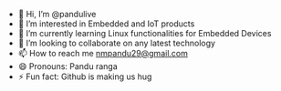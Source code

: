 - 👋 Hi, I’m @pandulive
- 👀 I’m interested in Embedded and IoT products
- 🌱 I’m currently learning Linux functionalities for Embedded Devices
- 💞️ I’m looking to collaborate on any latest technology
- 📫 How to reach me nmpandu29@gmail.com
- 😄 Pronouns: Pandu ranga
- ⚡ Fun fact: Github is making us hug

<!---
pandulive/pandulive is a ✨ special ✨ repository because its `README.md` (this file) appears on your GitHub profile.
You can click the Preview link to take a look at your changes.
--->
